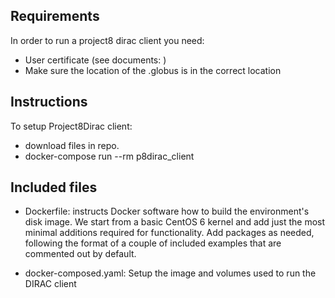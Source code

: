## Requirements
In order to run a project8 dirac client you need:
- User certificate (see documents: )
- Make sure the location of the .globus is in the correct location 

## Instructions
To setup Project8Dirac client:
- download files in repo.
- docker-compose run --rm p8dirac_client

## Included files

* Dockerfile: instructs Docker software how to build the environment's disk image. We start from a basic CentOS 6 kernel and add just the most minimal additions required for functionality. Add packages as needed, following the format of a couple of included examples that are commented out by default.

* docker-composed.yaml: Setup the image and volumes used to run the DIRAC client

